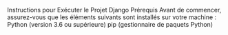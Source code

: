 Instructions pour Exécuter le Projet Django
Prérequis
Avant de commencer, assurez-vous que les éléments suivants sont installés sur votre machine :
Python (version 3.6 ou supérieure)
pip (gestionnaire de paquets Python)

